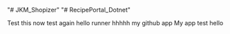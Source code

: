 "# JKM_Shopizer" 
"# RecipePortal_Dotnet" 


Test this now
test again
hello
runner
hhhhh
my github app
My app test
hello
